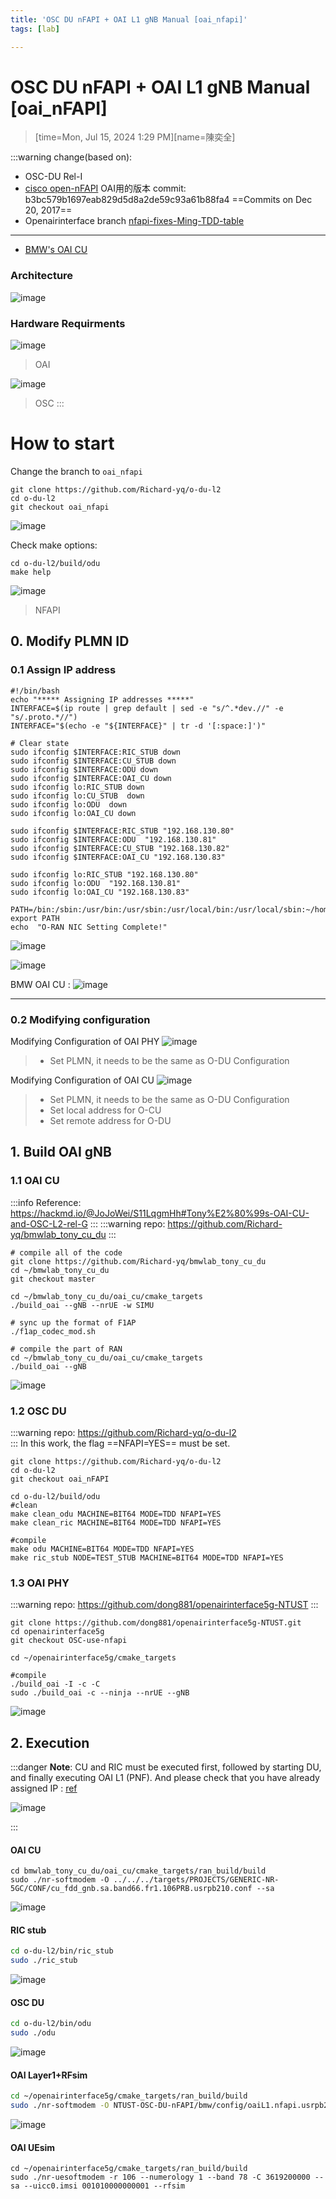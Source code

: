 ```yaml
---
title: 'OSC DU nFAPI + OAI L1 gNB Manual [oai_nfapi]'
tags: [lab]

---
```


# OSC DU nFAPI + OAI L1 gNB Manual [oai_nFAPI]
>[time=Mon, Jul 15, 2024 1:29 PM][name=陳奕全]
<!-- ## Topology

![image](https://hackmd.io/_uploads/r1JAJnG_0.png)
 -->


:::warning
change(based on):
* OSC-DU Rel-I
* [cisco open-nFAPI](https://github.com/cisco/open-nFAPI)  OAI用的版本 commit: b3bc579b1697eab829d5d8a2de59c93a61b88fa4
==Commits on Dec 20, 2017==
* Openairinterface branch [nfapi-fixes-Ming-TDD-table](https://gitlab.eurecom.fr/oai/openairinterface5g/-/tree/nfapi-fixes-Ming-TDD-table?ref_type=heads)
---
<!-- * [BMW's OAI CU](https://github.com/NTUST-BMW-Lab/bmwlab_tony_cu_du) -->

* [BMW's OAI CU](https://github.com/Richard-yq/bmwlab_tony_cu_du)

### Architecture
![image](https://github.com/user-attachments/assets/be9f0561-d308-4c19-b1e9-f70c744c281f)


### Hardware Requirments
![image](https://github.com/user-attachments/assets/d7320c67-5879-4fef-9932-617aa68b8ca6)

>OAI

![image](https://github.com/user-attachments/assets/9520e489-ee0f-4f6b-b450-e1a3cb472755)

>OSC
:::




# How to start

Change the branch to `oai_nfapi`

```bash=
git clone https://github.com/Richard-yq/o-du-l2
cd o-du-l2
git checkout oai_nfapi
```

![image](https://github.com/user-attachments/assets/6d3bed40-b8a2-4788-a91e-c9ac2963699d)

Check make options:
```bash=
cd o-du-l2/build/odu
make help
```
![image](https://github.com/user-attachments/assets/aca4dd80-365a-4e6e-a69e-c550a8bc9b86)

>NFAPI

## 0. Modify PLMN ID
### 0.1 Assign IP address
```shell=
#!/bin/bash
echo "***** Assigning IP addresses *****"
INTERFACE=$(ip route | grep default | sed -e "s/^.*dev.//" -e "s/.proto.*//")
INTERFACE="$(echo -e "${INTERFACE}" | tr -d '[:space:]')"

# Clear state
sudo ifconfig $INTERFACE:RIC_STUB down
sudo ifconfig $INTERFACE:CU_STUB down
sudo ifconfig $INTERFACE:ODU down
sudo ifconfig $INTERFACE:OAI_CU down
sudo ifconfig lo:RIC_STUB down
sudo ifconfig lo:CU_STUB  down
sudo ifconfig lo:ODU  down
sudo ifconfig lo:OAI_CU down

sudo ifconfig $INTERFACE:RIC_STUB "192.168.130.80"
sudo ifconfig $INTERFACE:ODU  "192.168.130.81"
sudo ifconfig $INTERFACE:CU_STUB "192.168.130.82"
sudo ifconfig $INTERFACE:OAI_CU "192.168.130.83"

sudo ifconfig lo:RIC_STUB "192.168.130.80"
sudo ifconfig lo:ODU  "192.168.130.81"
sudo ifconfig lo:OAI_CU "192.168.130.83"

PATH=/bin:/sbin:/usr/bin:/usr/sbin:/usr/local/bin:/usr/local/sbin:~/home/gnb/
export PATH
echo  "O-RAN NIC Setting Complete!"
```
![image](https://github.com/user-attachments/assets/b5860869-9548-4d6f-ac26-b8cfb99c3210)

![image](https://github.com/user-attachments/assets/37016585-09e4-4274-982b-8b4e61f628c1)

BMW OAI CU :
![image](https://github.com/user-attachments/assets/a2f11e4d-cae5-4f51-b604-d5de6e66c2e6)

---
### 0.2 Modifying configuration
Modifying Configuration of OAI PHY
![image](https://github.com/user-attachments/assets/5fbbfcb9-cc2c-45c1-bac0-3f54c2a0bc64)
>-   Set PLMN, it needs to be the same as O-DU Configuration

Modifying Configuration of OAI CU
![image](https://github.com/user-attachments/assets/a599b671-7827-46bb-8c0a-61017192c582)
>-   Set PLMN, it needs to be the same as O-DU Configuration
>-   Set local address for O-CU
>-   Set remote address for O-DU

<!-- DL pointA
![image](https://hackmd.io/_uploads/S17MWGUqT.png)
uL pointA
![image](https://hackmd.io/_uploads/ByNb-fI5p.png)

**[Detail:](https://hackmd.io/@Richard-quan/BkxLE0Q5p/%2FziGxQy05S0i1TdsZaYG0HQ#OAI-CU-config-file)** -->


## 1. Build OAI gNB
### 1.1 OAI CU
:::info
Reference:
https://hackmd.io/@JoJoWei/S11LqgmHh#Tony%E2%80%99s-OAI-CU-and-OSC-L2-rel-G
:::
:::warning
repo:
https://github.com/Richard-yq/bmwlab_tony_cu_du
:::
```bash=
# compile all of the code
git clone https://github.com/Richard-yq/bmwlab_tony_cu_du
cd ~/bmwlab_tony_cu_du
git checkout master
```
```bash=
cd ~/bmwlab_tony_cu_du/oai_cu/cmake_targets
./build_oai --gNB --nrUE -w SIMU

# sync up the format of F1AP
./f1ap_codec_mod.sh

# compile the part of RAN
cd ~/bmwlab_tony_cu_du/oai_cu/cmake_targets
./build_oai --gNB
```
![image](https://github.com/user-attachments/assets/6e8dda68-d0dd-485c-bde2-517ce7702d64)

### 1.2 OSC DU
:::warning
repo:
https://github.com/Richard-yq/o-du-l2  
:::
In this work, the flag ==NFAPI=YES== must be set.
```shell=
git clone https://github.com/Richard-yq/o-du-l2
cd o-du-l2
git checkout oai_nFAPI
```

```bash=
cd o-du-l2/build/odu
#clean
make clean_odu MACHINE=BIT64 MODE=TDD NFAPI=YES
make clean_ric MACHINE=BIT64 MODE=TDD NFAPI=YES

#compile
make odu MACHINE=BIT64 MODE=TDD NFAPI=YES
make ric_stub NODE=TEST_STUB MACHINE=BIT64 MODE=TDD NFAPI=YES
```


### 1.3 OAI PHY
:::warning
repo:
https://github.com/dong881/openairinterface5g-NTUST
:::
```shell=
git clone https://github.com/dong881/openairinterface5g-NTUST.git
cd openairinterface5g
git checkout OSC-use-nfapi
```
```shell=
cd ~/openairinterface5g/cmake_targets

#compile
./build_oai -I -c -C
sudo ./build_oai -c --ninja --nrUE --gNB
```
![image](https://github.com/user-attachments/assets/dfda3c61-5728-4084-b322-8c7a9bed207a)


## 2. Execution

:::danger
**Note**: CU and RIC must be executed first, followed by starting DU, and finally executing OAI L1 (PNF).
And please check that you have already assigned IP : [ref](https://hackmd.io/kJDv7rgISu-VrbkH-ShXTw#01-Assign-IP-address)

![image](https://github.com/user-attachments/assets/d9da07ed-130a-4ff5-8224-62e038d2aae7)

:::

#### OAI CU
```bash=
cd bmwlab_tony_cu_du/oai_cu/cmake_targets/ran_build/build
sudo ./nr-softmodem -O ../../../targets/PROJECTS/GENERIC-NR-5GC/CONF/cu_fdd_gnb.sa.band66.fr1.106PRB.usrpb210.conf --sa
```

![image](https://github.com/user-attachments/assets/dedb7655-30c8-4c00-bd8d-16fbcbd13653)

#### RIC stub
```bash
cd o-du-l2/bin/ric_stub
sudo ./ric_stub
```
![image](https://github.com/user-attachments/assets/e7b14b85-2796-41c2-8bf2-ab731ffbce07)

#### OSC DU
```bash
cd o-du-l2/bin/odu
sudo ./odu
```
![image](https://github.com/user-attachments/assets/3344526f-0ef1-4ce0-8e24-641d0e8695ca)


#### OAI Layer1+RFsim
```bash
cd ~/openairinterface5g/cmake_targets/ran_build/build
sudo ./nr-softmodem -O NTUST-OSC-DU-nFAPI/bmw/config/oaiL1.nfapi.usrpb210.conf --nfapi PNF --rfsim --rfsimulator.serveraddr server --sa
```
![image](https://github.com/user-attachments/assets/15aa7304-a136-4ac6-9484-75c38a0db534)


#### OAI UEsim
```bash=
cd ~/openairinterface5g/cmake_targets/ran_build/build
sudo ./nr-uesoftmodem -r 106 --numerology 1 --band 78 -C 3619200000 --sa --uicc0.imsi 001010000000001 --rfsim
```

